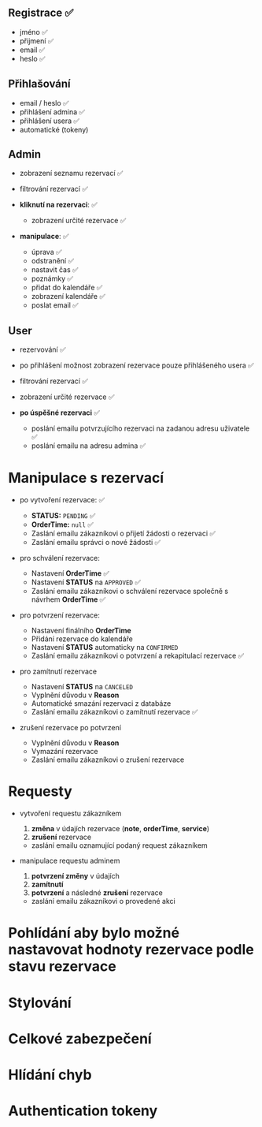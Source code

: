 ## Registrace ✅
- jméno ✅
- přijmení ✅
- email ✅
- heslo ✅
## Přihlašování
- email / heslo ✅
- přihlášení admina ✅
- přihlášení usera ✅
- automatické (tokeny)
## Admin
- zobrazení seznamu rezervací ✅
- filtrování rezervací ✅


- **kliknutí na rezervaci**: ✅
    - zobrazení určité rezervace ✅


- **manipulace**: ✅
    - úprava ✅
    - odstranění ✅
    - nastavit čas ✅
    - poznámky ✅
    - přidat do kalendáře ✅
    - zobrazení kalendáře ✅
    - poslat email ✅


## User
- rezervování ✅
- po přihlášení možnost zobrazení rezervace pouze přihlášeného usera ✅
- filtrování rezervací ✅
- zobrazení určité rezervace ✅


- **po úspěšné rezervaci** ✅
    - poslání emailu potvrzujícího rezervaci na zadanou adresu uživatele ✅
    - poslání emailu na adresu admina ✅

# Manipulace s rezervací

- po vytvoření rezervace: ✅
    - **STATUS:** `PENDING` ✅
    - **OrderTime:** `null` ✅
    - Zaslání emailu zákazníkovi o přijetí žádosti o rezervaci ✅
    - Zaslání emailu správci o nové žádosti ✅


- pro schválení rezervace:
    - Nastavení **OrderTime** ✅
    - Nastavení **STATUS** na `APPROVED` ✅
    - Zaslání emailu zákazníkovi o schválení rezervace společně s návrhem **OrderTime** ✅


- pro potvrzení rezervace:
    - Nastavení finálního **OrderTime**
    - Přidání rezervace do kalendáře
    - Nastavení **STATUS** automaticky na `CONFIRMED`
    - Zaslání emailu zákazníkovi o potvrzení a rekapitulací rezervace ✅


- pro zamítnutí rezervace
    - Nastavení **STATUS** na `CANCELED`
    - Vyplnění důvodu v **Reason**
    - Automatické smazání rezervaci z databáze
    - Zaslání emailu zákazníkovi o zamítnutí rezervace ✅


- zrušení rezervace po potvrzení
    - Vyplnění důvodu v **Reason**
    - Vymazání rezervace
    - Zaslání emailu zákazníkovi o zrušení rezervace

# Requesty

- vytvoření requestu zákazníkem
  1) **změna** v údajích rezervace (**note**, **orderTime**, **service**)
  2) **zrušení** rezervace
  - zaslání emailu oznamující podaný request zákazníkem 

- manipulace requestu adminem
  1) **potvrzení změny** v údajích
  2) **zamítnutí**
  3) **potvrzení** a následné **zrušení** rezervace
  - zaslání emailu zákazníkovi o provedené akci

# Pohlídání aby bylo možné nastavovat hodnoty rezervace podle stavu rezervace

# Stylování
# Celkové zabezpečení
# Hlídání chyb
# Authentication tokeny